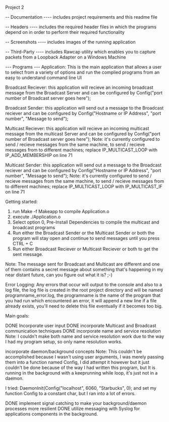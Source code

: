 Project 2

-- Documentation 
---- includes project requirements and this readme file

-- Headers
---- includes the required header files in which the programs depend on in order to perform their required functionality

-- Screenshots
---- includes images of the running application

-- Third-Party
---- includes Rawcap utility which enables you to capture packets from a Loopback Adapter on a Windows Machine


--- Programs ---
Application: This is the main application that allows a user to select from a variety of options and run the complied programs from an easy to understand command line UI

Broadcast Reciever: this application will recieve an incoming broadcast message from the Broadcast Server and can be configured by Config("port number of Broadcast server goes here"); 

Broadcast Sender: this application will send out a message to the Broadcast reciever and can be configured by Config("Hostname or IP Address", "port number", "Message to send");

Multicast Reciever: this application will recieve an incoming multicast message from the multicast Server and can be configured by Config("port number of Broadcast server goes here"); 
Note: it's currently configured to send / recieve messages from the same machine, to send / recieve messages from to different machines; replace IP_MULTICAST_LOOP with IP_ADD_MEMBERSHIP on line 71

Multicast Sender: this application will send out a message to the Broadcast reciever and can be configured by Config("Hostname or IP Address", "port number", "Message to send");
Note: it's currently configured to send / recieve messages from the same machine, to send / recieve messages from to different machines; replace IP_MULTICAST_LOOP with IP_MULTICAST_IF on line 71


Getting started:
1. run Make -f Makeapp to compile Application.o
2. execute ./Application.o
3. Select option 0, Pre-Install Dependencies to compile the multicast and broadcast programs
4. Run either the Broadcast Sender or the Multicast Sender or both the program will stay open and continue to send messages until you press CTRL + C
5. Run either Broadcast Reciever or Multicast Reciever or both to get the sent message. 

Note: The message sent for Broadcast and Multicast are different and one of them contains a secret message about something that's happening in my near distant future, can you figure out what it is? ;-)

Error Logging:
Any errors that occur will output to the console and also to a log file, the log file is created in the root project directory and will be named programname_error.log, the programname is the name of the program that you
had run which encountered an error, it will append a new line if a file already exists, you'll need to delete this file eventually if it becomes too big.


Main goals:

DONE Incorporate user input
DONE incorporate Multicast and Broadcast communication techniques
DONE incorporate name and service resolution
Note: I couldn't make both name and service resolution work due to the way I had my program setup, so only name resolution works.

incorporate daemon/background concepts
Note: This couldn't be accomplished because I wasn't using user arguments, I was merely passing them into a function named Config, I did attempt it however but it just couldn't be done because of the way I had
written this program, but It is running in the background with a keeprunning while loop, it's just not in a daemon.

I tried: DaemonInit(Config("localhost", 6060, "Starbucks", 0); and set my function Config to a constant char, but I ran into a lot of errors.

DONE implement signal catching to make your background/daemon processes more resilient
DONE utilize messaging with Syslog for applications components in the background.

